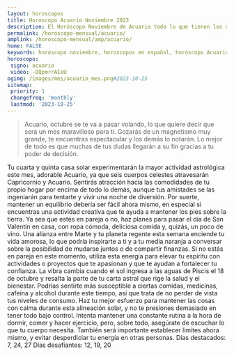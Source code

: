 ```yaml
---
layout: horoscopos
title: Horoscopo Acuario Noviembre 2023
description: El Horóscopo Noviembre de Acuario todo lo que tienen los astros preparados para este mes, amor, trabajo, familia. Todo sobre astrologia, tarot, predicciones. Horoscopo gratis en español, predicciones y astrología.
permalink: /horoscopo-mensual/acuario/
amplink: /horoscopo-mensual/amp/acuario/
home: FALSE
keywords: horóscopo noviembre, horoscopos en español, horóscopo Acuario noviembre , horóscopo esperanza gracia, horoscop, horóscopos gratis, horoscopo Acuario, Tarot, Astrologia, Zodíaco, Acuario, horoscopo gratis, horoscopo del mes 
horoscopo:
 signo: acuario
 video: -DQpmrrAIeU
ogimg: /images/mes/acuario_mes.png#2023-10-25
sitemap:
 priority: 1
 changefreq: 'monthly'
 lastmod: '2023-10-25'
---
```



 > Acuario, octubre se te va a pasar volando, lo que quiere decir que será un mes maravilloso para ti. Gozarás de un magnetismo muy grande, te encuentras espectacular y los demás lo notarán. Lo mejor de todo es que muchas de tus dudas llegarán a su fin gracias a tu poder de decisión.



Tu cuarta y quinta casa solar experimentarán la mayor actividad astrológica este mes, adorable Acuario, ya que seis cuerpos celestes atravesarán Capricornio y Acuario. Sentirás atracción hacia las comodidades de tu propio hogar por encima de todo lo demás, aunque tus amistades se las ingeniarán para tentarte y vivir una noche de diversión. Por suerte, mantener un equilibrio debería ser fácil ahora mismo, en especial si encuentras una actividad creativa que te ayuda a mantener los pies sobre la tierra.
Ya sea que estés en pareja o no, haz planes para pasar el día de San Valentín en casa, con ropa cómoda, deliciosa comida y, quizás, un poco de vino. Una alianza entre Marte y tu planeta regente esta semana enciende tu vida amorosa, lo que podría inspirarte a ti y a tu media naranja a conversar sobre la posibilidad de mudarse juntos o de compartir finanzas. Si no estás en pareja en este momento, utiliza esta energía para elevar tu espíritu con actividades o proyectos que te apasionan y que te ayudan a fortalecer tu confianza.
La vibra cambia cuando el sol ingresa a las aguas de Piscis el 18 de octubre y resalta la parte de tu carta astral que rige la salud y el bienestar. Podrías sentirte más susceptible a ciertas comidas, medicinas, cafeína y alcohol durante este tiempo, así que trata de no perder de vista tus niveles de consumo. Haz tu mejor esfuerzo para mantener las cosas con calma durante esta alineación solar, y no te presiones demasiado en tener todo bajo control. Intenta mantener una constante rutina a la hora de dormir, comer y hacer ejercicio, pero, sobre todo, asegúrate de escuchar lo que tu cuerpo necesita.
También será importante establecer límites ahora mismo, y evitar desperdiciar tu energía en otras personas.
Días destacados: 7, 24, 27
Días desafiantes: 12, 19, 20